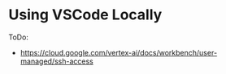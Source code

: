 # Using VSCode Locally

ToDo:
- https://cloud.google.com/vertex-ai/docs/workbench/user-managed/ssh-access